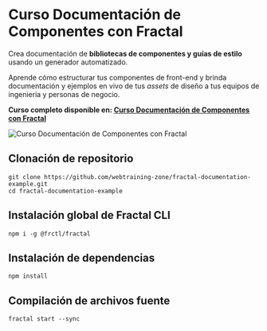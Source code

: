 # Curso Documentación de Componentes con Fractal

Crea documentación de **bibliotecas de componentes y guías de estilo** usando un generador automatizado. 

Aprende cómo estructurar tus componentes de front-end y brinda documentación y ejemplos en vivo de tus *assets* de diseño 
a tus equipos de ingeniería y personas de negocio.


**Curso completo disponible en: [Curso Documentación de Componentes con Fractal](https://webtraining.zone/eventos/documentacion-de-componentes-con-fractal)**


![Curso Documentación de Componentes con Fractal](https://webtraining.zone/img/carousel-courses/documentacion-componentes-fractal.jpg)

## Clonación de repositorio

```
git clone https://github.com/webtraining-zone/fractal-documentation-example.git
cd fractal-documentation-example
```

## Instalación global de Fractal CLI

```
npm i -g @frctl/fractal
```

## Instalación de dependencias
```
npm install
```

## Compilación de archivos fuente
```
fractal start --sync
```
